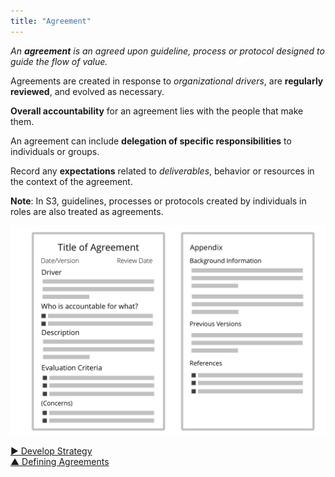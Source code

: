 ```yaml
---
title: "Agreement"
---
```



_An **agreement** is an agreed upon guideline, process or protocol designed to guide the flow of value._

Agreements are created in response to <dfn data-info="Organizational Driver: A driver is a person’s or a group's motive for responding to a specific situation. A driver is considered an **organizational driver** if responding to it would help the organization generate value, eliminate waste or avoid harm.">organizational drivers</dfn>, are **regularly reviewed**, and evolved as necessary.

**Overall accountability** for an agreement lies with the people that make them.

An agreement can include **delegation of specific responsibilities** to individuals or groups.
   
Record any **expectations** related to <dfn data-info="Deliverable: A product, service, component or material provided in response to an organizational driver.">deliverables</dfn>, behavior or resources in the context of the agreement.

**Note**: In S3, guidelines, processes or protocols created by individuals in roles are also treated as agreements.  

![Template for agreements](img/templates/agreement-template.png)


[&#9654; Develop Strategy](develop-strategy.html)<br/>[&#9650; Defining Agreements](defining-agreements.html)

